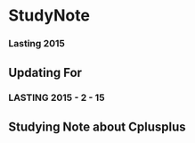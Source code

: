 # StudyNote

### Lasting 2015

## Updating For  

### LASTING 2015 - 2 - 15

## Studying Note about Cplusplus
